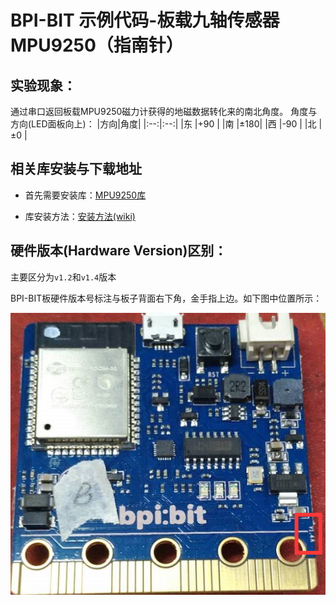 # BPI-BIT 示例代码-板载九轴传感器MPU9250（指南针）

## 实验现象：

通过串口返回板载MPU9250磁力计获得的地磁数据转化来的南北角度。
角度与方向(LED面板向上)：
|方向|角度|
|:--:|:--:|
|东  |+90 |
|南  |±180|
|西  |-90 |
|北  |±0  |


## 相关库安装与下载地址

- 首先需要安装库：[MPU9250库](https://github.com/BPI-STEAM/MPU9250)

- 库安装方法：[安装方法(wiki)](https://github.com/BPI-STEAM/BPI-BIT-Arduino-IDE/wiki/Install_Lib#arduino-ide%E5%AE%89%E8%A3%85%E5%BA%93)

## 硬件版本(Hardware Version)区别：

主要区分为`v1.2`和`v1.4`版本

BPI-BIT板硬件版本号标注与板子背面右下角，金手指上边。如下图中位置所示：

![Hardware version](/extras/hardware_version.png)